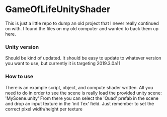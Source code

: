 # GameOfLifeUnityShader
This is just a little repo to dump an old project that I never really continued on with. I found the files on my old computer and wanted to back them up here. 

### Unity version 
Should be kind of updated. It should be easy to update to whatever version you want to use, but currently it is targeting 2019.3.0a11  

### How to use
There is an example script, object, and compute shader written. All you need to do in order to see the scene is really load the provided unity scene: 'MyScene.unity'
From there you can select the 'Quad' prefab in the scene and drop an input texture in the 'init Tex' field. Just remember to set the correct pixel width/height per texture
